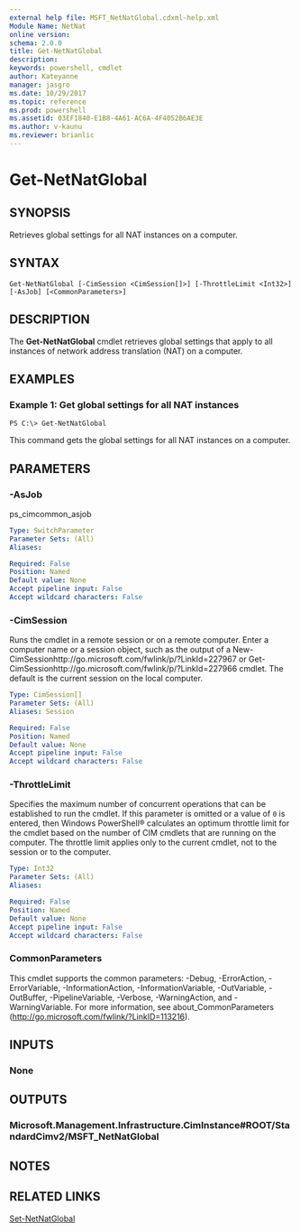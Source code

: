 ```yaml
---
external help file: MSFT_NetNatGlobal.cdxml-help.xml
Module Name: NetNat
online version: 
schema: 2.0.0
title: Get-NetNatGlobal
description: 
keywords: powershell, cmdlet
author: Kateyanne
manager: jasgro
ms.date: 10/29/2017
ms.topic: reference
ms.prod: powershell
ms.assetid: 03EF1840-E1B8-4A61-AC6A-4F4052B6AE3E
ms.author: v-kaunu
ms.reviewer: brianlic
---
```


# Get-NetNatGlobal

## SYNOPSIS
Retrieves global settings for all NAT instances on a computer.

## SYNTAX

```
Get-NetNatGlobal [-CimSession <CimSession[]>] [-ThrottleLimit <Int32>] [-AsJob] [<CommonParameters>]
```

## DESCRIPTION
The **Get-NetNatGlobal** cmdlet retrieves global settings that apply to all instances of network address translation (NAT) on a computer.

## EXAMPLES

### Example 1: Get global settings for all NAT instances
```
PS C:\> Get-NetNatGlobal
```

This command gets the global settings for all NAT instances on a computer.

## PARAMETERS

### -AsJob
ps_cimcommon_asjob

```yaml
Type: SwitchParameter
Parameter Sets: (All)
Aliases: 

Required: False
Position: Named
Default value: None
Accept pipeline input: False
Accept wildcard characters: False
```

### -CimSession
Runs the cmdlet in a remote session or on a remote computer.
Enter a computer name or a session object, such as the output of a New-CimSessionhttp://go.microsoft.com/fwlink/p/?LinkId=227967 or Get-CimSessionhttp://go.microsoft.com/fwlink/p/?LinkId=227966 cmdlet.
The default is the current session on the local computer.

```yaml
Type: CimSession[]
Parameter Sets: (All)
Aliases: Session

Required: False
Position: Named
Default value: None
Accept pipeline input: False
Accept wildcard characters: False
```

### -ThrottleLimit
Specifies the maximum number of concurrent operations that can be established to run the cmdlet.
If this parameter is omitted or a value of `0` is entered, then Windows PowerShell® calculates an optimum throttle limit for the cmdlet based on the number of CIM cmdlets that are running on the computer.
The throttle limit applies only to the current cmdlet, not to the session or to the computer.

```yaml
Type: Int32
Parameter Sets: (All)
Aliases: 

Required: False
Position: Named
Default value: None
Accept pipeline input: False
Accept wildcard characters: False
```

### CommonParameters
This cmdlet supports the common parameters: -Debug, -ErrorAction, -ErrorVariable, -InformationAction, -InformationVariable, -OutVariable, -OutBuffer, -PipelineVariable, -Verbose, -WarningAction, and -WarningVariable. For more information, see about_CommonParameters (http://go.microsoft.com/fwlink/?LinkID=113216).

## INPUTS

### None

## OUTPUTS

### Microsoft.Management.Infrastructure.CimInstance#ROOT/StandardCimv2/MSFT_NetNatGlobal

## NOTES

## RELATED LINKS

[Set-NetNatGlobal](./Set-NetNatGlobal.md)

